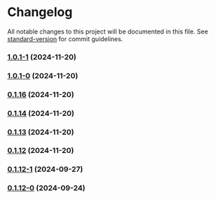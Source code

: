 # Changelog

All notable changes to this project will be documented in this file. See [standard-version](https://github.com/conventional-changelog/standard-version) for commit guidelines.

### [1.0.1-1](https://github.com/joabssilveira/fwork-react-mui-theme-mode-provider/compare/v1.0.1-0...v1.0.1-1) (2024-11-20)

### [1.0.1-0](https://github.com/joabssilveira/fwork-react-mui-theme-mode-provider/compare/v0.1.16...v1.0.1-0) (2024-11-20)

### [0.1.16](https://github.com/joabssilveira/fwork-react-mui-theme-mode-provider/compare/v0.1.15...v0.1.16) (2024-11-20)

### [0.1.14](https://github.com/joabssilveira/fwork-react-mui-theme-mode-provider/compare/v0.1.15...v0.1.14) (2024-11-20)

### [0.1.13](https://github.com/joabssilveira/fwork-react-mui-theme-mode-provider/compare/v0.1.15...v0.1.13) (2024-11-20)

### [0.1.12](https://github.com/joabssilveira/fwork-react-mui-theme-mode-provider/compare/v0.1.12-1...v0.1.12) (2024-11-20)

### [0.1.12-1](https://github.com/joabssilveira/fwork-react-mui-theme-mode-provider/compare/v0.1.12-0...v0.1.12-1) (2024-09-27)

### [0.1.12-0](https://github.com/joabssilveira/fwork-react-mui-theme-mode-provider/compare/v0.1.11...v0.1.12-0) (2024-09-24)